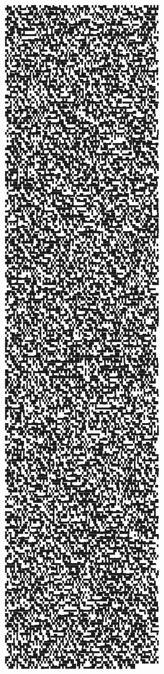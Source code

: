 ▟▆▝▄▜▃▞▅▜▙▝▃▛▇▟▆▟▃▜▃▝▄▜▅▜▙▝▞▝▇▜▃▃▜▟▝▟▄▝▐▃▅▝▜▟▟▟▝▟█▝▇▃▄▟▊▟▞▞▟▟▇▟▄▜▛▞▅▞▟▝▐▞▃▞▅▃▚▞▞▞▛▝▄▟▇▃▙▝▚▟█▃▙▟▆▝▅▝▅▟▃▞▙▜▚▝▛▃▟▞▟▃▝▞▞▝▃▃▃▝▞▞▜▞▃▜▃▝▅▃▞▞▅▛▇▝▇▟▊▟▞▜▙▝▄▝▉▟▄▟▇▞▟▝▊▟▆▟▚▃▟▟▉▜▛▝▆▃▄▞▆▟▉▟█▃▃▝▃▃▝▟▇▝▇▞▝▟▉▜▅▟▆▟▅▝▅▜▟▝▛▃▟▞▛▟▇▜▞▝▞▜▅▃▛▜▝▃▙▃▚▝▅▞▞▃▄▜▛▟▇▜▜▟▛▝▉▟▃▃▃▞▞▃▟▃▙▜▛▟▜▜▛▃▛▟▃▟▄▃▅▜▟▟▊▟█▟▜▟▆▛▐▟▟▟▚▝▝▛▇▞▝▞▃▃▄▃▅▟▟▞▙▜▄▝▊▝▄▞▚▃▄▟▝▃▆▝▉▝▚▟▛▞▞▜▞▃▃▝▝▟▊▜▝▜▙▝▛▞▃▟▅▝▛▞▃▜▟▜▄▟▟▜▅▝▟▃▝▟▉▟▝▃▅▝▆▟▞▃▛▜▞▟▇▜▜▜▛▝▟▞▄▝▇▝▊▃▛▜▞▝▐▟▃▝▉▟▞▃▝▞▃▝▐▜▚▜▃▞▝▝▃▝▚▟▚▃▝▞▄▜▚▃▄▝▅▜▚▞▞▃▙▟▝▟▟▟▇▞▅▃▅▃▝▃▛▟▐▟▆▞▚▟▜▃▜▞▚▜▟▝█▟▅▃▆▝▆▟▇▃▛▝▜▟▐▞▅▞▆▟▅▃▚▝▄▟▉▟▜▟▄▟▞▟▇▝▅▝▃▞▟▃▛▜▛▝▅▟▝▝▞▃▙▟▇▝▆▜▜▃▙▝▃▟▊▞▆▟▄▛▐▟▐▃▝▝▉▜▛▃▄▞▛▝▐▝▐▝▝▃▟▟▊▞▟▟▄▝▇▞▃▟▄▞▛▞▝▞▚▃▞▃▚▜▚▞▟▟▃▟▆▝▜▝▇▝▐▝▄▟▐▝▉▟▉▛▇▜▞▞▆▟▚▃▟▝▛▟▐▟▟▃▄▟▐▟▇▜▙▃▙▟▐▟▛▞▄▟▝▟▚▟▜▝▄▝▜▟█▃▜▝▝▜▄▟▅▞▆▝▅▝▚▟▛▞▞▞▅▟▝▟▞▟▞▟▜▟▜▝▞▟▄▟▐▟▆▝▄▝▊▞▚▞▆▃▙▝▜▟▝▝▛▞▜▜▃▝▝▟█▝▜▞▄▝▟▝▝▟▃▟▄▝▜▞▚▞▚▝▉▟▆▞▟▟▚▞▟▜▅▝▐▛▐▜▛▞▜▜▜▟▉▃▛▝▆▝▊▃▙▞▅▃▝▝▚▟▄▜▟▜▝▝▃▜▝▝▊▝▛▜▃▝▃▟▊▟▜▝▄▝▃▜▃▝▛▟▆▛▇▟▅▜▚▝▆▟▐▜▛▃▆▟▃▞▃▝▊▝▄▝▚▞▃▜▙▝▉▃▃▟▝▜▞▟▐▜▛▝▇▞▞▜▜▃▝▝▃▟█▃▜▟▃▞▅▟▐▃▚▝▟▝█▝▛▃▚▝▅▝▆▃▙▃▟▟▃▃▛▞▄▛▇▟▄▃▆▝▉▃▝▟▊▃▃▃▚▃▟▜▝▟▆▃▃▟▝▞▅▝▅▟▃▝▟▟▞▞▜▝█▟▇▞▟▜▛▝▚▛▐▝▇▝▅▞▙▃▙▃▄▃▙▝▆▞▞▝▆▝▊▟▇▝▆▜▛▜▞▟▉▞▟▜▚▟▆▝▇▃▆▞▞▝▝▜▙▟▜▝█▃▚▟▟▃▛▟▃▃▅▝▜▟▛▝▊▜▃▜▄▞▃▟▇▞▞▞▞▃▆▃▟▜▝▜▟▟▇▝▃▝▚▝▉▟▜▝▛▝▜▃▟▟▛▝▅▃▃▟▐▜▞▝▉▟▊▟▟▜▞▞▄▜▃▞▆▃▃▟█▝█▟█▜▟▟▅▃▝▝▄▟▅▜▅▝▟▟▐▟▛▝▆▜▙▟▞▜▝▃▝▟█▃▆▃▛▜▅▝▟▜▝▞▚▜▙▃▃▞▜▟▃▞▅▜▞▜▝▜▜▝▐▃▞▜▜▟▆▞▜▟▃▜▞▃▆▃▄▜▝▟▄▟▆▝▆▝▃▟▅▞▜▟▃▟▚▟▛▜▞▟▊▃▟▃▙▜▃▃▞▟▚▜▅▟▛▝▇▝▐▝▝▃▙▜▄▝▉▝▝▝▐▛▇▟▃▞▚▃▙▝▟▟▞▃▅▜▜▝▆▟▄▝▐▝▝▝▅▜▄▃▟▟▝▝▅▟▝▝▊▜▅▝▆▞▞▝▟▞▃▞▟▟▐▃▙▝▞▟▆▝█▝▇▜▜▝▄▃▞▃▃▃▆▝▉▛▇▛▇▟▇▃▄▟█▜▙▜▄▝▇▛▐▝▉▃▙▃▛▜▞▟▊▟█▜▄▜▜▞▛▛▐▟▊▃▄▜▞▟▉▟▐▛▇▝▝▜▅▞▄▝▉▜▞▞▛▝▐▟▉▟▃▞▙▟▃▜▄▝▄▝▊▝▊▝▇▜▄▃▆▟▟▃▃▝▃▃▆▝█▛▇▞▆▝▉▝▊▝▉▜▃▝█▜▝▝▆▜▃▞▜▟█▞▜▜▟▞▙▞▚▜▝▟▐▟▚▝▄▟▇▃▆▃▅▜▝▜▅▝▊▝▜▜▟▞▛▃▜▟▆▝▜▟█▝▝▟▆▝█▟▜▝▜▟▅▃▝▟▝▃▟▝▅▛▇▝▄▞▟▝▅▜▅▟▊▜▙▝▄▟▟▝▚▜▝▝▃▟▟▞▄▟▞▝█▝▜▞▜▟▞▃▛▟▉▝▟▃▅▝▆▟▇▞▝▟▚▝▜▝▞▝▚▜▛▟▛▜▝▝█▝▃▝▆▃▙▟▅▃▅▝▚▟▞▃▛▝▉▟▞▜▚▝▟▝▚▞▛▃▅▝▊▟▜▃▞▃▅▝█▟▃▟▐▜▟▟▆▝▟▞▙▃▙▝▛▝▉▜▞▃▆▜▟▛▐▟▊▃▟▜▅▟▃▞▟▜▅▟▇▟▟▝▜▟▛▟▐▟▉▟▜▟▆▞▛▝▉▟▄▝▝▃▙▞▞▜▄▟▆▞▄▟▆▟▝▝█▜▃▃▝▟▄▝█▞▝▝▆▟▆▟▝▃▟▜▛▝█▜▛▟▇▜▄▝▐▟▃▞▄▝▐▃▜▝▆▟▐▝█▟▛▃▄▟█▝▅▜▝▟▅▟█▛▐▃▛▝▄▃▅▝▆▝▊▝▄▝▇▞▆▜▜▜▙▃▄▃▛▃▆▃▄▞▅▜▚▞▞▟▃▟▆▟▆▝▜▃▄▞▃▟▚▞▄▜▟▝▉▜▙▃▛▝▛▃▙▝▐▞▙▟▞▝▇▝▅▃▆▝▛▃▄▝▛▝█▞▛▃▅▞▝▞▆▝▞▃▚▝▆▞▝▟▝▟▄▟▇▟▃▞▜▝▄▜▙▃▞▛▇▟▃▃▃▟▜▟▃▝█▞▞▝▐▃▆▃▜▃▃▃▚▜▄▟▚▟▃▞▟▟▉▞▞▞▃▜▛▟▃▃▄▝█▜▛▜▚▝▄▃▃▜▚▝▞▟▛▃▟▞▜▝▅▜▝▟▅▞▛▝█▝▜▃▛▝▅▃▙▝▟▛▐▃▛▝▃▞▆▝▇▟█▟▅▟▇▃▄▝▃▞▝▛▇▟▊▃▞▟▚▜▞▃▛▝▆▟▃▟▊▃▃▟▝▜▃▝█▞▟▞▜▃▜▛▐▞▜▞▜▝▅▜▙▃▆▞▃▜▟▛▇▜▄▟▜▝▅▝█▞▞▟▛▝▇▞▝▝▐▃▅▃▚▜▜▟▝▟▃▝▅▝▐▝▛▝▇▞▞▃▄▃▝▛▐▜▜▟▃▟▆▝▚▝▆▃▝▟▊▟▛▟▟▝█▜▙▝▇▞▛▃▞▜▜▛▇▃▟▝▇▝▇▝▃▃▟▟▆▟▄▃▝▜▅▞▆▞▃▃▄▝▜▛▇▜▙▟▜▃▛▃▞▟▉▝▉▟▇▝▝▃▚▞▙▃▃▞▜▝▅▞▜▜▟▞▄▝▐▝▄▟▃▝▞▞▙▜▛▞▄▃▙▞▟▟▛▟█▝▊▟▟▟▊▝▉▜▙▟▅▟▛▞▟▟▜▝▝▃▞▃▚▛▐▝▇▟▝▝▞▞▅▝▞▟▉▞▙▟▝▟▟▝▜▜▄▝▅▃▚▟▛▞▃▟▉▝█▝▇▜▝▝█▞▃▜▃▜▄▞▜▜▚▝▛▞▙▟▐▜▞▞▛▃▚▝▝▞▟▞▜▜▙▝▟▟▃▜▟▟█▃▜▞▄▞▛▝▇▟▟▞▅▝▄▃▙▃▜▟█▜▟▝▆▃▟▛▇▞▜▞▟▝▇▃▟▜▙▟▄▝▆▟▛▜▃▃▝▛▐▞▜▞▝▞▃▞▃▞▞▜▛▟▄▞▝▜▅▞▙▞▟▜▚▞▝▞▛▞▟▟▉▞▟▃▛▞▜▞▆▟▄▃▛▞▞▜▜▞▚▞▙▜▄▛▐▟▄▃▞▝▅▛▐▟▚▞▄▞▙▜▛▝▛▃▙▝▝▃▆▃▛▟▇▟▄▞▝▞▜▃▛▞▜▜▞▟█▞▟▃▜▝▞▝▝▟▚▜▜▃▝▟▆▝▞▟▜▝█▝▐▞▆▞▅▝▐▟▝▝▝▞▞▃▝▜▟▞▝▟▚▜▅▞▅▝▚▜▞▜▚▟▆▃▜▟▉▃▃▝▄▛▇▃▝▝▉▟▄▞▜▟▇▟▄▃▟▃▜▞▅▝▄▃▝▞▜▃▞▜▃▟▄▟▚▟▟▃▝▃▚▃▝▜▙▃▟▜▚▞▞▝▞▝▛▞▃▝█▃▟▃▃▜▛▟▊▝▐▟▟▟▊▟▜▝▆▟▄▜▜▞▝▃▙▟▃▜▃▝▇▟▉▟▚▝▝▞▞▝▜▞▅▟▝▝▆▃▛▟▃▝▊▝▇▃▅▃▄▞▝▜▞▜▞▃▜▝▟▝▉▝█▜▞▝▅▟▝▝▛▞▟▟▛▝▞▜▃▃▟▛▇▞▜▞▚▟█▞▛▝▜▞▙▟▉▛▇▞▝▃▆▞▙▜▄▟▆▝█▞▜▃▝▞▜▃▟▟▉▟▊▝▚▃▄▟▝▝▇▃▅▝▟▟▃▃▟▜▃▟▞▝▊▃▟▟▊▛▇▞▆▞▆▞▄▃▆▝▆▟▜▜▜▃▙▟▆▞▚▛▇▞▃▟▉▞▞▜▜▝▛▛▐▞▅▞▚▝▞▝▚▞▟▝▃▞▅▟▊▞▝▟▟▃▟▝▞▟▄▟▇▟▐▝▃▞▙▝▃▞▙▞▝▝▐▜▛▟▞▝▜▟▟▟▉▞▄▝▛▟▜▟▅▟▄▃▙▝▊▟▝▞▞▃▆▞▝▝▞▃▜▟▄▟▟▝▃▟▐▃▛▃▙▜▅▞▆▝▐▃▝▜▃▟▚▝▉▃▃▟▚▝▇▜▙▞▄▜▜▞▟▜▝▝▊▝▇▟▛▞▝▟▜▛▐▞▙▜▃▝▇▜▄▞▞▜▜▟▝▞▃▟▞▜▙▃▚▟▇▃▚▜▙▃▄▞▛▞▝▟▃▜▙▃▚▝▝▜▟▝▝▃▛▛▐▜▙▜▟▝▐▟▚▞▝▜▃▝▚▞▞▟▛▝▅▞▜▞▛▝▝▝█▜▛▃▚▛▇▝▟▞▄▃▙▜▜▞▝▝▉▞▞▞▅▃▜▝▉▃▙▞▅▜▃▟▟▝▚▞▅▟▊▜▅▟▆▞▃▜▟▝▇▟▟▞▛▟▚▝▜▜▚▝▇▟▅▜▞▞▙▃▜▝▐▟▟▝▆▞▜▟▊▝▐▝▆▃▝▟▝▟▇▝▆▜▛▞▟▟▃▛▇▃▅▟▞▃▙▝▉▛▇▞▃▃▟▞▝▞▙▟▆▟▛▞▄▃▛▃▃▞▆▃▟▟▉▞▛▃▟▟▟▞▃▟▚▞▞▜▙▃▞▟▊▟▞▜▟▃▆▝▛▟▜▞▝▜▅▃▚▝▜▃▟▟▅▞▜▟▛▃▝▞▙▃▚▃▅▝▅▟▅▃▙▞▅▟▚▃▙▞▃▝▐▞▜▟▞▜▝▟▜▃▃▞▆▝▇▝▉▟▝▞▚▞▚▝▄▟▟▜▙▜▅▞▞▝▞▝▃▝▉▞▅▝▅▜▄▞▞▟▆▃▃▟▉▞▚▜▜▞▝▞▛▟▜▟▉▟▟▟▅▃▅▜▃▃▅▟▉▃▛▟▞▝▚▟▟▜▚▜▞▝█▞▃▟▟▝▐▞▜▞▟▃▅▟▅▃▟▟█▟▉▛▐▜▛▝█▃▜▜▜▟▇▟▐▝▉▜▙▜▙▜▛▟▜▝▆▝█▟▃▝▇▝▐▝▊▃▛▜▚▃▟▜▝▝▟▃▄▝▝▟▚▝▄▟▅▞▟▃▙▟▆▝▅▟▆▜▜▞▜▟▆▃▛▝▜▟▟▃▚▃▙▟█▞▅▟▛▛▇▜▞▜▄▝▐▝▄▛▐▟▛▛▇▜▜▟▜▟▄▝▞▟▇▞▃▝▆▜▃▝▜▟▚▟▝▞▄▝▄▝▚▟▅▟▅▟▟▟█▟▇▝▝▟▅▞▝▟▜▃▃▟█▞▙▟█▞▜▛▇▜▞▝█▞▞▞▙▝▚▜▝▟▐▞▙▝▊▞▝▟▚▞▝▞▟▜▚▃▛▜▛▃▝▜▃▃▝▟▝▃▆▞▛▜▞▞▟▟▛▟▚▟▊▟▐▝▅▝▞▜▚▝▊▟▉▝▜▜▃▟▟▟▛▝▆▃▙▜▟▟▃▟█▝▆▟▜▃▝▟▛▞▆▃▞▟█▞▅▝▚▜▟▝▄▞▛▜▃▞▛▜▅▞▙▝▟▞▜▞▙▜▅▜▄▟▟▜▝▝▐▜▞▝▝▝▐▃▅▜▟▃▆▝▛▃▅▜▜▝▇▃▛▞▄▞▝▞▚▟▃▞▜▟▃▝▉▟▝▟▇▝▄▃▟▃▜▜▟▞▄▞▞▞▝▝▃▝▊▜▙▞▄▞▃▝▇▛▐▝▞▞▄▝▊▝▟▜▙▝▃▝▆▞▃▃▛▟▄▞▄▝▝▃▚▟▛▟▚▞▜▟▃▜▅▟▅▃▃▟▊▝▝▝▆▞▃▝▇▟▟▜▟▜▜▞▛▝▐▟▞▝▐▃▃▃▃▟▇▃▅▟▝▝▉▃▜▝▚▞▆▛▐▞▅▟▜▝▃▞▆▃▛▝▚▞▟▝▝▃▄▛▐▜▅▞▟▝▅▃▆▃▆▝▃▞▜▃▙▟▛▃▄▞▝▃▙▞▛▝▊▟▉▝▆▟▝▞▄▝▟▟▄▝▃▃▅▞▟▟▝▜▞▝▄▝▉▝▄▝▊▟▚▞▚▃▝▞▟▛▐▝▆▟▃▃▝▃▛▜▝▟▃▟▄▃▙▝█▜▜▃▞▞▛▃▝▜▚▛▐▞▛▛▐▜▛▞▜▃▚▝▅▞▆▃▛▃▃▞▅▝▛▟▇▃▆▞▛▃▆▟▄▜▛▝▄▟▃▝▟▟▝▜▚▟▊▝▇▜▃▞▅▜▝▟▟▞▙▞▅▞▜▞▆▃▜▝▐▝▜▃▝▟▛▞▙▞▛▟█▜▜▞▙▃▚▟▚▛▐▃▛▝▃▃▃▃▝▜▝▜▙▃▝▃▆▜▟▃▟▃▜▟▐▟▊▞▄▃▄▝▚▃▝▜▝▝▄▜▙▝█▟▞▜▚▝▜▞▚▝▚▃▝▃▅▞▞▛▐▞▙▝█▟▐▝█▃▃▟▅▃▞▝▜▟▊▝▚▞▆▃▞▟▐▟▊▞▙▃▛▞▝▃▛▞▞▝▚▟▅▃▟▜▛▞▜▃▃▃▚▟▊▃▆▟▝▞▃▜▟▃▙▝▃▞▚▜▜▛▇▟▊▞▆▝▛▟▜▜▛▞▅▜▙▟▉▝▝▞▝▜▜▞▄▃▞▞▜▞▟▜▚▜▛▟▟▟▐▝▜▟▝▜▚▝▜▞▚▝▃▟▄▜▄▃▆▟▝▝▟▟▉▟▅▃▛▛▐▝▚▞▚▟▊▝▚▛▇▃▞▃▙▟█▟▜▟▞▟▆▝▛▟▄▝▜▝▝▃▞▃▙▃▝▃▙▟▄▝▛▞▞▟▚▞▚▞▆▟▐▝▟▃▆▃▟▝▊▜▙▝▃▝▅▞▚▜▙▝▊▟▐▟▉▝▉▜▞▃▄▟█▃▆▜▙▞▚▜▅▟▞▞▞▛▐▝▆▝▄▞▝▃▟▞▃▝▉▝▄▜▄▞▆▜▛▟▞▃▙▝▆▟▆▞▚▝▉▞▚▝▅▟▐▝▅▃▝▝▇▜▛▟▅▞▚▛▇▝▆▟▉▛▐▟▄▝▞▃▝▟▅▟▝▝▜▟▝▞▃▟▅▃▞▃▛▞▆▝▝▛▇▝▃▜▄▝▞▟▟▝▊▝█▝▃▜▟▞▛▟▅▝▉▝▉▞▜▜▜▝▅▟▆▜▙▃▄▟▜▝▆▞▝▝▞▟▉▃▜▞▟▃▜▟▊▟▃▞▙▝▆▟▝▟▊▝▃▞▜▜▄▟▆▞▄▞▝▜▜▝▇▃▙▃▃▟▛▝▇▝▟▞▟▞▝▝█▝▛▟▜▜▟▝▜▜▄▞▄▝▆▟▊▟▞▞▃▃▛▜▚▟▝▞▟▞▚▜▜▝▜▟▃▟▅▟▛▝▄▞▛▜▃▜▝▟▛▟▟▟▄▞▆▟▃▃▞▃▄▝▄▞▝▞▆▃▃▟▟▞▃▞▅▞▜▟▜▝▉▜▛▞▙▟▐▃▝▞▄▝▝▟▐▟▜▃▛▟▛▝▐▞▞▝▝▟▚▟▊▝▜▟▇▞▝▃▟▞▆▃▄▟▛▞▙▟█▟▇▃▛▞▞▜▝▜▝▟▝▝▚▝▄▝▐▃▚▃▆▟▅▞▝▝▚▞▜▃▆▃▝▞▅▜▄▝▐▃▚▃▆▞▜▟▚▝█▟▛▃▆▜▛▝▐▞▆▟▜▜▛▜▅▝▜▃▃▃▝▞▛▞▛▃▟▞▚▃▝▞▜▝▃▞▚▜▝▜▝▃▙▞▄▜▃▃▚▟▄▃▅▃▜▞▝▃▜▜▙▟▇▜▚▟▉▟▃▜▞▃▚▝▜▞▙▝▜▝▊▟▉▝▇▝▛▝▜▝▉▟█▟▆▞▚▃▆▃▛▝▜▃▚▝▐▞▙▟▄▜▛▝▊▜▝▃▜▜▛▜▅▝▜▟▝▟▃▃▞▃▄▃▙▟▐▝█▝▜▞▄▃▜▃▙▝▝▟▞▟█▟▜▃▞▟▄▟▆▟▞▟▊▞▃▃▄▛▐▟▝▜▅▛▇▝▇▝▄▝▉▜▃▞▙▝▞▃▙▃▟▜▚▞▙▞▛▟▆▞▄▜▄▞▃▝▇▟▛▃▚▃▟▞▃▝▟▝█▃▆▃▜▟▛▛▇▜▜▟▆▟▄▟▆▛▇▞▅▟▟▝▝▜▜▟▛▜▟▛▐▃▛▃▄▃▞▝▅▜▛▟▅▜▃▟▞▜▟▝▇▞▛▃▛▜▛▃▅▟▅▟▊▟▄▃▟▃▝▝▞▝▊▃▛▜▝▟▆▞▟▛▇▃▄▟▚▝▚▃▝▞▜▃▆▜▅▞▙▃▄▟▚▝▇▜▅▜▚▜▅▝▞▜▅▟▜▟▅▃▆▃▆▞▅▝▜▞▝▝▛▃▚▟▝▞▅▜▃▝▞▞▆▝▃▝█▝▆▜▜▃▞▜▄▟▅▟▜▞▅▟▄▟▝▝▄▃▝▝▃▝▆▃▃▜▚▜▚▟▛▜▛▜▃▜▃▞▝▟▟▟█▟▟▞▙▝▚▞▃▃▛▝▅▞▙▞▆▜▜▜▞▃▙▟▜▝▃▜▞▞▆▟▞▝▜▟▅▃▜▟▐▛▇▝▄▜▞▜▟▝▚▟▝▜▜▃▃▃▞▝▉▝▅▟▄▜▄▞▞▞▚▃▟▜▃▝▛▜▞▜▃▞▞▝▟▃▃▝▇▟▃▃▅▃▛▝▛▟▄▟▟▟▟▜▜▞▛▜▃▞▜▃▃▝▇▃▛▜▜▝▉▃▄▞▆▝▅▝▜▞▆▟▐▜▝▜▛▜▙▜▚▝▇▞▟▃▝▟▝▟▞▜▚▝▟▃▙▜▅▟▚▃▚▝▛▞▜▜▞▜▅▞▝▞▞▃▅▟▞▃▞▟▇▟▛▃▙▝▊▞▛▝▉▜▙▟▄▟▄▃▄▞▅▝▛▝▞▝▟▝▚▜▛▞▞▞▟▝▟▟█▝▐▝▄▃▞▝▃▞▆▜▞▃▃▞▙▞▟▜▙▟█▟▜▝▇▛▐▃▟▝▐▜▄▝▟▝▅▃▟▜▝▟▄▛▇▃▆▜▜▃▅▞▟▟▟▝▞▞▅▞▙▝▟▞▛▃▅▝▛▝▉▃▝▃▞▞▄▝▅▟▚▃▅▟▄▛▇▃▛▟▇▞▆▝▝▞▙▞▃▃▞▝▟▝▝▝█▞▅▜▝▛▇▜▃▛▐▜▛▞▅▝▐▞▆▝▊▛▇▝▛▞▄▛▐▞▛▝▉▝▐▜▃▃▆▃▞▟▄▞▛▞▝▃▛▟▇▜▅▜▛▛▇▜▛▟▚▟▟▃▃▜▜▝▞▃▛▞▛▝▚▟▉▞▚▞▆▃▙▝▟▜▝▝▅▞▛▞▝▃▙▃▃▟▇▜▅▞▆▃▚▟▊▟▇▃▜▞▜▟▛▝▉▝▚▝▄▝▄▜▅▞▄▞▅▟▚▃▞▜▚▟▟▝▊▃▃▝▅▃▅▟▊▝▝▜▚▝▇▞▟▝▇▞▛▟▊▞▃▃▟▟▇▃▟▜▄▝▉▟▞▜▄▞▝▃▃▃▃▜▄▃▃▟▚▟▆▜▟▝▆▟▉▟▛▃▅▝▄▃▚▟▆▟▆▝▟▛▇▞▛▞▞▝▛▝▟▟▝▞▄▃▄▟▇▃▞▟▆▞▝▝▊▜▞▞▟▞▙▝▜▜▞▟▅▃▝▝▛▟▞▟▊▜▞▜▅▝▞▟▅▃▅▝▞▟▜▜▟▝▅▃▜▟▇▞▃▞▅▟▐▝▚▟▐▜▄▞▅▝▟▜▄▞▜▟█▟▇▞▆▝█▃▜▃▄▟▞▟█▞▚▜▞▝▊▟▚▞▜▞▙▜▛▜▜▃▞▟▜▜▝▞▝▜▟▛▇▟▞▝▆▃▝▃▜▟▝▝▟▜▜▟▜▝▚▞▚▟▃▟▛▞▙▞▃▝▛▃▄▟▜▞▟▛▇▞▜▞▚▟▐▟▜▜▟▝▐▃▃▞▅▝▐▝▛▜▜▝▄▝▚▝▉▃▆▃▃▛▐▞▞▜▛▃▄▟▊▟▛▝▄▜▃▟▃▝▛▟▉▝▅▜▜▃▃▝▛▝▐▝▄▝▝▟▃▜▚▞▃▟▅▟▝▟▝▞▟▝▛▟▄▃▅▞▙▞▟▟▜▛▇▞▃▟▚▟▛▝▇▝▚▃▚▝▉▜▄▜▟▜▙▝▝▝▞▜▛▞▝▟▝▟▚▝▊▝▜▜▞▃▜▃▄▟▆▞▝▜▟▜▄▝▚▟▉▞▟▞▚▝▝▟▝▝▜▝█▃▚▛▐▟█▞▞▟▞▞▆▃▆▟▚▟▇▃▙▃▃▜▞▟▛▞▃▟▄▞▞▝▉▝▄▃▅▝▛▃▞▞▟▜▞▞▅▟▉▟▜▃▞▝▟▃▙▞▃▝▞▛▇▝▚▞▄▃▄▜▄▝▅▟▅▝▃▝▛▞▜▟▅▞▞▃▛▃▜▜▃▝▛▟▄▝▛▞▞▟▞▝▚▜▅▛▇▝█▃▛▝▟▜▄▞▄▞▅▝▚▛▇▜▛▞▅▝▇▃▚▟▚▝▟▛▐▝▇▃▛▞▟▝▄▃▞▟▅▟▜▜▃▟▊▜▝▃▃▟▛▃▟▝▉▞▄▝█▝▞▜▉
